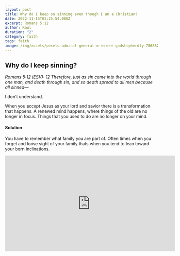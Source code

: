 ```yaml
---
layout: post
title: Why do I keep on sinning even though I am a Christian?
date: 2022-11-15T03:25:54.088Z
excerpt: Romans 5:12
author: Raul
duration: "2"
category: faith
tags: faith
image: /img/assets/pexels-admiral-general-m-⭐⭐⭐⭐⭐-godshepherdly-786882.jpg
---
```

## W﻿hy do I keep sinning? 

*Romans 5:12 (ESV): 12 Therefore, just as sin came into the world through one man, and death through sin, and so death spread to all men because all sinned—*

I﻿ don't understand.

W﻿hen you accept Jesus as your lord and savior there is a transformation that happens. A renewed mind happens, where things of the old are no longer in focus. Things that you used to do are no longer on your mind. 

#### S﻿olution

Y﻿ou have to remember what family you are part of. Often times when you forget and loose sight of your family thats when you tend to lean toward your born inclinations. 

<iframe width="560" height="315" src="https://www.youtube.com/embed/XD4NGfQx2dA" title="YouTube video player" frameborder="0" allow="accelerometer; autoplay; clipboard-write; encrypted-media; gyroscope; picture-in-picture" allowfullscreen></iframe>